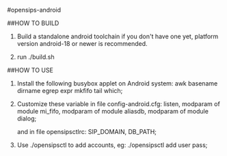 #opensips-android

##HOW TO BUILD
1.  Build a standalone android toolchain if you don't have one yet, platform
    version android-18 or newer is recommended.

2.  run ./build.sh
    
##HOW TO USE
1.  Install the following busybox applet on Android system: 
    awk basename dirname egrep expr mkfifo tail which;

2.  Customize these variable in file config-android.cfg: 
    listen,
    modparam of module mi_fifo,
    modparam of module aliasdb,
    modparam of module dialog;
    
    and in file opensipsctlrc:
    SIP_DOMAIN,
    DB_PATH;

3.  Use ./opensipsctl to add accounts,
    eg: ./opensipsctl add user pass;

